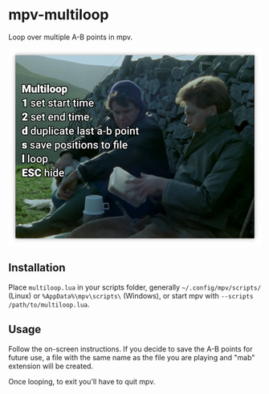 # mpv-multiloop
Loop over multiple A-B points in mpv.

![screenshot](/img/screenshot.png)

## Installation
Place `multiloop.lua` in your scripts folder, generally `~/.config/mpv/scripts/` (Linux) or `%AppData%\mpv\scripts\` (Windows), or start mpv with `--scripts /path/to/multiloop.lua`.

## Usage
Follow the on-screen instructions.
If you decide to save the A-B points for future use, a file with the same name as the file you are playing and "mab" extension will be created.

Once looping, to exit you'll have to quit mpv.
